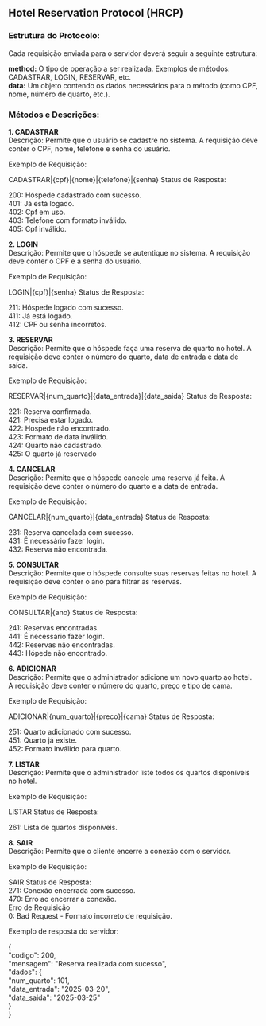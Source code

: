 ## **Hotel Reservation Protocol (HRCP)**

### **Estrutura do Protocolo:**
Cada requisição enviada para o servidor deverá seguir a seguinte estrutura:<br>

**method:** O tipo de operação a ser realizada. Exemplos de métodos: CADASTRAR, LOGIN, RESERVAR, etc.<br>
**data:** Um objeto contendo os dados necessários para o método (como CPF, nome, número de quarto, etc.).<br>



### **Métodos e Descrições:**


**1. CADASTRAR**<br>
Descrição: Permite que o usuário se cadastre no sistema. A requisição deve conter o CPF, nome, telefone e senha do usuário.<br>

Exemplo de Requisição:<br>
<!-- {<br>
  "method": "CADASTRAR",<br>
  "data": {<br>
    "cpf": "12345678900",<br>
    "nome": "João",<br>
    "telefone": "987654321",<br>
    "senha": "senha123"<br>
  }<br>
}<br> -->
CADASTRAR|{cpf}|{nome}|{telefone}|{senha}
Status de Resposta:<br>

200: Hóspede cadastrado com sucesso.<br>
401: Já está logado.<br>
402: Cpf em uso. <br>
403: Telefone com formato inválido.<br>
405: Cpf inválido.<br>


**2. LOGIN**<br>
Descrição: Permite que o hóspede se autentique no sistema. A requisição deve conter o CPF e a senha do usuário.<br>

Exemplo de Requisição:<br>
<!-- {<br>
  "method": "LOGIN",<br>
  "data": {<br>
    "cpf": "12345678900",<br>
    "senha": "senha123"<br>
  }<br>
}<br> -->
LOGIN|{cpf}|{senha}
Status de Resposta:<br>

211: Hóspede logado com sucesso.<br>
411: Já está logado.<br>
412: CPF ou senha incorretos.<br>


**3. RESERVAR**<br>
Descrição: Permite que o hóspede faça uma reserva de quarto no hotel. A requisição deve conter o número do quarto, data de entrada e data de saída.<br>

Exemplo de Requisição:<br>

<!-- {<br>
  "method": "RESERVAR",<br>
  "data": {<br>
    "num_quarto": 101,<br>
    "data_entrada": "2025-03-20",<br>
    "data_saida": "2025-03-25"<br>
  }<br>
}<br> -->
RESERVAR|{num_quarto}|{data_entrada}|{data_saida}
Status de Resposta:<br>

221: Reserva confirmada.<br>
421: Precisa estar logado.<br>
422: Hospede não encontrado.<br>
423: Formato de data inválido.<br>
424: Quarto não cadastrado.<br>
425: O quarto já reservado <br>


**4. CANCELAR**<br>
Descrição: Permite que o hóspede cancele uma reserva já feita. A requisição deve conter o número do quarto e a data de entrada.<br>

Exemplo de Requisição:<br>

<!-- {<br>
  "method": "CANCELAR",<br>
  "data": {<br>
    "num_quarto": 101,<br>
    "data_entrada": "2025-03-20"<br>
  }<br>
}<br> -->
CANCELAR|{num_quarto}|{data_entrada}
Status de Resposta:<br>

231: Reserva cancelada com sucesso.<br>
431: É necessário fazer login.<br>
432: Reserva não encontrada.<br>


**5. CONSULTAR**<br>
Descrição: Permite que o hóspede consulte suas reservas feitas no hotel. A requisição deve conter o ano para filtrar as reservas.<br>

Exemplo de Requisição:<br>
<!-- {<br>
  "method": "CONSULTAR",<br>
  "data": {<br>
    "ano": 2025<br>
  }<br>
}<br> -->
CONSULTAR|{ano}
Status de Resposta:<br>

241: Reservas encontradas.<br>
441: É necessário fazer login.<br>
442: Reservas não encontradas.<br>
443: Hópede não encontrado. <br>


**6. ADICIONAR**<br>
Descrição: Permite que o administrador adicione um novo quarto ao hotel. A requisição deve conter o número do quarto, preço e tipo de cama.<br>

Exemplo de Requisição:<br>

<!-- {<br>
  "method": "ADICIONAR",<br>
  "data": {<br>
    "num_quarto": 102,<br>
    "preco": 250.0,<br>
    "cama": "Queen"<br>
  }<br>
}<br> -->
ADICIONAR|{num_quarto}|{preco}|{cama}
Status de Resposta:<br>

251: Quarto adicionado com sucesso.<br>
451: Quarto já existe.<br>
452: Formato inválido para quarto.<br>

**7. LISTAR**<br>
Descrição: Permite que o administrador liste todos os quartos disponíveis no hotel.<br>

Exemplo de Requisição:<br>

<!-- {<br>
  "method": "LISTAR",<br>
  "data": {}<br>
}<br> -->
LISTAR
Status de Resposta:<br>

261: Lista de quartos disponíveis.<br>

**8. SAIR**<br>
Descrição: Permite que o cliente encerre a conexão com o servidor.<br>

Exemplo de Requisição:<br>

<!-- {<br>
  "method": "SAIR",<br>
  "data": {}<br>
} -->
SAIR
Status de Resposta:
<br>
271: Conexão encerrada com sucesso.<br>
470: Erro ao encerrar a conexão.<br>
Erro de Requisição<br>
0: Bad Request - Formato incorreto de requisição.<br>

Exemplo de resposta do servidor:<br>

{<br>
  "codigo": 200,<br>
  "mensagem": "Reserva realizada com sucesso",<br>
  "dados": {<br>
    "num_quarto": 101,<br>
    "data_entrada": "2025-03-20",<br>
    "data_saida": "2025-03-25"<br>
  }<br>
}<br>